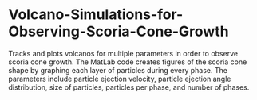 # Volcano-Simulations-for-Observing-Scoria-Cone-Growth
Tracks and plots volcanos for multiple parameters in order to observe scoria cone growth. The MatLab code creates figures of the scoria cone shape by graphing each layer of particles during every phase. The parameters include particle ejection velocity, particle ejection angle distribution, size of particles, particles per phase, and number of phases.
